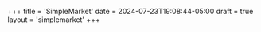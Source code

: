 +++
title = 'SimpleMarket'
date = 2024-07-23T19:08:44-05:00
draft = true
layout = 'simplemarket'
+++

